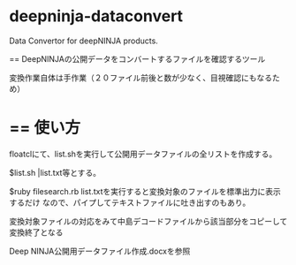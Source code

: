 deepninja-dataconvert
=====================

Data Convertor for deepNINJA products.

==
DeepNINJAの公開データをコンバートするファイルを確認するツール

変換作業自体は手作業（２０ファイル前後と数が少なく、目視確認にもなるため）

==
使い方
==
floatclにて、list.shを実行して公開用データファイルの全リストを作成する。

$list.sh |list.txt等とする。

$ruby filesearch.rb list.txtを実行すると変換対象のファイルを標準出力に表示するだけ
なので、パイプしてテキストファイルに吐き出すのもあり。

変換対象ファイルの対応をみて中島デコードファイルから該当部分をコピーして変換終了となる

Deep NINJA公開用データファイル作成.docxを参照
